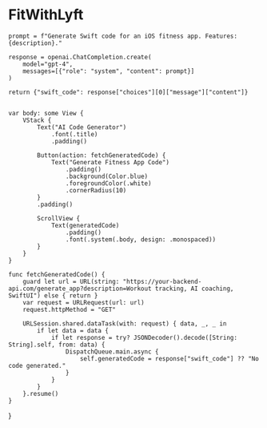 # FitWithLyft

    prompt = f"Generate Swift code for an iOS fitness app. Features: {description}."
    
    response = openai.ChatCompletion.create(
        model="gpt-4",
        messages=[{"role": "system", "content": prompt}]
    )
    
    return {"swift_code": response["choices"][0]["message"]["content"]}


    var body: some View {
        VStack {
            Text("AI Code Generator")
                .font(.title)
                .padding()
            
            Button(action: fetchGeneratedCode) {
                Text("Generate Fitness App Code")
                    .padding()
                    .background(Color.blue)
                    .foregroundColor(.white)
                    .cornerRadius(10)
            }
            .padding()
            
            ScrollView {
                Text(generatedCode)
                    .padding()
                    .font(.system(.body, design: .monospaced))
            }
        }
    }

    func fetchGeneratedCode() {
        guard let url = URL(string: "https://your-backend-api.com/generate_app?description=Workout tracking, AI coaching, SwiftUI") else { return }
        var request = URLRequest(url: url)
        request.httpMethod = "GET"

        URLSession.shared.dataTask(with: request) { data, _, _ in
            if let data = data {
                if let response = try? JSONDecoder().decode([String: String].self, from: data) {
                    DispatchQueue.main.async {
                        self.generatedCode = response["swift_code"] ?? "No code generated."
                    }
                }
            }
        }.resume()
    }
}